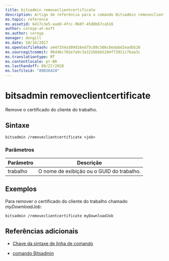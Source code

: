```yaml
---
title: bitsadmin removeclientcertificate
description: Artigo de referência para o comando Bitsadmin removeclientcertificate, que remove o certificado do cliente do trabalho.
ms.topic: reference
ms.assetid: b417c3e5-aadd-4fcc-968f-45d8b67ca516
author: coreyp-at-msft
ms.author: coreyp
manager: dongill
ms.date: 10/16/2017
ms.openlocfilehash: a447354a309d16ed75c89c586c8edabd2eadb528
ms.sourcegitcommit: 96d46c702e7a9c3a321bbbb5284f73911c7baa3c
ms.translationtype: MT
ms.contentlocale: pt-BR
ms.lasthandoff: 08/27/2020
ms.locfileid: "89026424"
---
```

# <a name="bitsadmin-removeclientcertificate"></a>bitsadmin removeclientcertificate

Remove o certificado do cliente do trabalho.

## <a name="syntax"></a>Sintaxe

```
bitsadmin /removeclientcertificate <job>
```

### <a name="parameters"></a>Parâmetros

| Parâmetro | Descrição |
| -------------- | -------------- |
| trabalho | O nome de exibição ou o GUID do trabalho. |

## <a name="examples"></a>Exemplos

Para remover o certificado do cliente do trabalho chamado *myDownloadJob*:

```
bitsadmin /removeclientcertificate myDownloadJob
```

## <a name="additional-references"></a>Referências adicionais

- [Chave da sintaxe de linha de comando](command-line-syntax-key.md)

- [comando Bitsadmin](bitsadmin.md)
